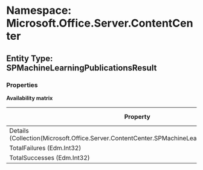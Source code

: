 # Namespace: Microsoft.Office.Server.ContentCenter

## Entity Type: SPMachineLearningPublicationsResult

### Properties

**Availability matrix**

Property | SPO | SP 2019 | SP 2016 | SP 2013
----------|:---:|:-------:|:-------:|:-------
Details (Collection(Microsoft.Office.Server.ContentCenter.SPMachineLearningPublicationResult)) | ✅ | ❌ | ❌ | ❌
TotalFailures (Edm.Int32) | ✅ | ❌ | ❌ | ❌
TotalSuccesses (Edm.Int32) | ✅ | ❌ | ❌ | ❌